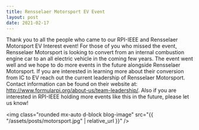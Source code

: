 ```yaml
---
title: Rensselaer Motorsport EV Event
layout: post
date: 2021-02-17
---
```


Thank you to all the people who came to our RPI-IEEE and Rensselaer Motorsport EV Interest event! For those of you who missed the event, 
Rensselaer Motorsport is looking to convert from an internal combustion engine car to an all electric vehicle in the coming few years. <!--excerpt-->
The event went well and we hope to do more events in the future alongside Rensselaer Motorsport. If you are interested in learning more about their
 conversion from IC to EV reach out the current leadership of Rensselaer Motorsport. Contact information can be found on their website at: 
 <a href="http://www.formularpi.org/about-us/team-leadership/">http://www.formularpi.org/about-us/team-leadership/</a>. Also if you are 
 interested in RPI-IEEE holding more events like this in the future, please let us know! 

 <img class="rounded mx-auto d-block blog-image" src="{{ "/assets/posts/motorsport.jpg" | relative_url }}" />